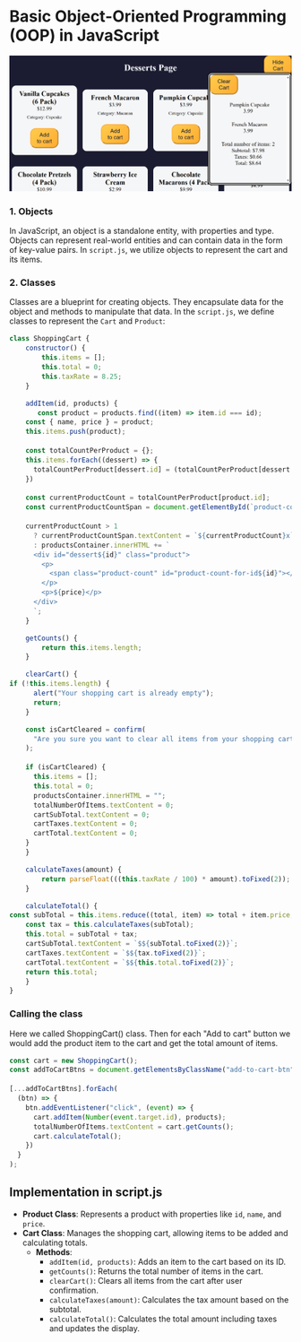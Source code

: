 
# Basic Object-Oriented Programming (OOP) in JavaScript

![](shopping-cart.png)

### 1. Objects
In JavaScript, an object is a standalone entity, with properties and type. Objects can represent real-world entities and can contain data in the form of key-value pairs. In `script.js`, we utilize objects to represent the cart and its items.

### 2. Classes
Classes are a blueprint for creating objects. They encapsulate data for the object and methods to manipulate that data. In the `script.js`, we define classes to represent the `Cart` and `Product`:


```javascript
class ShoppingCart {
    constructor() {
        this.items = [];
        this.total = 0;
        this.taxRate = 8.25;
    }
```

```javascript
    addItem(id, products) {
       const product = products.find((item) => item.id === id);
    const { name, price } = product;
    this.items.push(product);

    const totalCountPerProduct = {};
    this.items.forEach((dessert) => {
      totalCountPerProduct[dessert.id] = (totalCountPerProduct[dessert.id] || 0) + 1;
    })

    const currentProductCount = totalCountPerProduct[product.id];
    const currentProductCountSpan = document.getElementById(`product-count-for-id${id}`);

    currentProductCount > 1 
      ? currentProductCountSpan.textContent = `${currentProductCount}x`
      : productsContainer.innerHTML += `
      <div id="dessert${id}" class="product">
        <p>
          <span class="product-count" id="product-count-for-id${id}"></span>${name}
        </p>
        <p>${price}</p>
      </div>
      `;
    }
```

```javascript
    getCounts() {
        return this.items.length;
    }
```

```javascript
    clearCart() {
if (!this.items.length) {
      alert("Your shopping cart is already empty");
      return;
    }
```

```javascript
    const isCartCleared = confirm(
      "Are you sure you want to clear all items from your shopping cart?"
    );

    if (isCartCleared) {
      this.items = [];
      this.total = 0;
      productsContainer.innerHTML = "";
      totalNumberOfItems.textContent = 0;
      cartSubTotal.textContent = 0;
      cartTaxes.textContent = 0;
      cartTotal.textContent = 0;
    }
    }
```

```javascript
    calculateTaxes(amount) {
        return parseFloat(((this.taxRate / 100) * amount).toFixed(2));
    }
```

```javascript
    calculateTotal() {
const subTotal = this.items.reduce((total, item) => total + item.price, 0);
    const tax = this.calculateTaxes(subTotal);
    this.total = subTotal + tax;
    cartSubTotal.textContent = `$${subTotal.toFixed(2)}`;
    cartTaxes.textContent = `$${tax.toFixed(2)}`;
    cartTotal.textContent = `$${this.total.toFixed(2)}`;
    return this.total;
    }
}
```

### Calling the class
Here we called ShoppingCart() class. 
Then for each "Add to cart" button we would add the product item to the cart and get the total amount of items.

```js
const cart = new ShoppingCart();
const addToCartBtns = document.getElementsByClassName("add-to-cart-btn");

[...addToCartBtns].forEach(
  (btn) => {
    btn.addEventListener("click", (event) => {
      cart.addItem(Number(event.target.id), products);
      totalNumberOfItems.textContent = cart.getCounts();
      cart.calculateTotal();
    })
  }
);

```

## Implementation in script.js
- **Product Class**: Represents a product with properties like `id`, `name`, and `price`.
- **Cart Class**: Manages the shopping cart, allowing items to be added and calculating totals.
  - **Methods**:
    - `addItem(id, products)`: Adds an item to the cart based on its ID.
    - `getCounts()`: Returns the total number of items in the cart.
    - `clearCart()`: Clears all items from the cart after user confirmation.
    - `calculateTaxes(amount)`: Calculates the tax amount based on the subtotal.
    - `calculateTotal()`: Calculates the total amount including taxes and updates the display.
